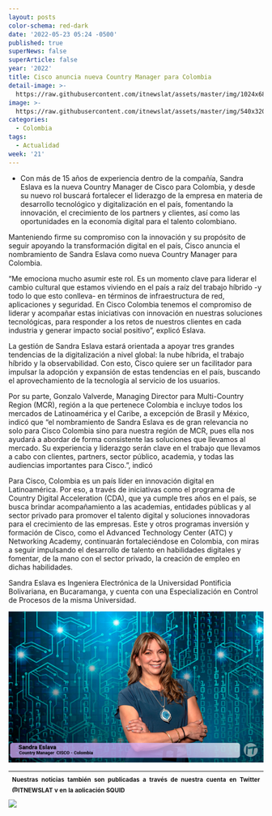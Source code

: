 ```yaml
---
layout: posts
color-schema: red-dark
date: '2022-05-23 05:24 -0500'
published: true
superNews: false
superArticle: false
year: '2022'
title: Cisco anuncia nueva Country Manager para Colombia
detail-image: >-
  https://raw.githubusercontent.com/itnewslat/assets/master/img/1024x680/sandra-eslava-g.jpg
image: >-
  https://raw.githubusercontent.com/itnewslat/assets/master/img/540x320/sandra-eslava-p.jpg
categories:
  - Colombia
tags:
  - Actualidad
week: '21'
---
```

- Con más de 15 años de experiencia dentro de la compañía, Sandra Eslava es la nueva Country Manager de Cisco para Colombia, y desde su nuevo rol buscará fortalecer el liderazgo de la empresa en materia de desarrollo tecnológico y digitalización en el país, fomentando la innovación, el crecimiento de los partners y clientes, así como las oportunidades en la economía digital para el talento colombiano.

Manteniendo firme su compromiso con la innovación y su propósito de seguir apoyando la transformación digital en el país, Cisco anuncia el nombramiento de Sandra Eslava como nueva Country Manager para Colombia. 

“Me emociona mucho asumir este rol. Es un momento clave para liderar el cambio cultural que estamos viviendo en el país a raíz del trabajo híbrido -y todo lo que esto conlleva- en términos de infraestructura de red, aplicaciones y seguridad. En Cisco Colombia tenemos el compromiso de liderar y acompañar estas iniciativas con innovación en nuestras soluciones tecnológicas, para responder a los retos de nuestros clientes en cada industria y generar impacto social positivo”, explicó Eslava. 

La gestión de Sandra Eslava estará orientada a apoyar tres grandes tendencias de la digitalización a nivel global: la nube híbrida, el trabajo híbrido y la observabilidad. Con esto, Cisco quiere ser un facilitador para impulsar la adopción y expansión de estas tendencias en el país, buscando el aprovechamiento de la tecnología al servicio de los usuarios. 

Por su parte, Gonzalo Valverde, Managing Director para Multi-Country Region (MCR), región a la que pertenece Colombia e incluye todos los mercados de Latinoamérica y el Caribe, a excepción de Brasil y México, indicó que “el nombramiento de Sandra Eslava es de gran relevancia no solo para Cisco Colombia sino para nuestra región de MCR, pues ella nos ayudará a abordar de forma consistente las soluciones que llevamos al mercado. Su experiencia y liderazgo serán clave en el trabajo que llevamos a cabo con clientes, partners, sector público, academia, y todas las audiencias importantes para Cisco.”, indicó 

Para Cisco, Colombia es un país líder en innovación digital en Latinoamérica. Por eso, a través de iniciativas como el programa de Country Digital Acceleration (CDA), que ya cumple tres años en el país, se busca brindar acompañamiento a las academias, entidades públicas y al sector privado para promover el talento digital y soluciones innovadoras para el crecimiento de las empresas. Este y otros programas inversión y formación de Cisco, como el Advanced Technology Center (ATC) y Networking Academy, continuarán fortaleciéndose en Colombia, con miras a seguir impulsando el desarrollo de talento en habilidades digitales y fomentar, de la mano con el sector privado, la creación de empleo en dichas habilidades. 

Sandra Eslava es Ingeniera Electrónica de la Universidad Pontificia Bolivariana, en Bucaramanga, y cuenta con una Especialización en Control de Procesos de la misma Universidad. 

![](https://raw.githubusercontent.com/itnewslat/assets/master/img/540x320/sandra-eslava-p.jpg)

<table style="height: 42px;" width="569">
<tbody>
<tr>
<td style="text-align: justify;"><sub><strong>Nuestras noticias también son publicadas a través de nuestra cuenta en Twitter <a href="https://twitter.com/itnewslat?lang=es">@ITNEWSLAT</a> y en la aplicación <a href="https://squidapp.co/en/">SQUID</a></strong></sub></td>
</tr>
</tbody>
</table>

<img src="https://tracker.metricool.com/c3po.jpg?hash=56f88a41e39ab42c063cc51676587a04"/>